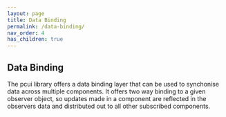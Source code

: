 ```yaml
---
layout: page
title: Data Binding
permalink: /data-binding/
nav_order: 4
has_children: true
---
```


## Data Binding

The pcui library offers a data binding layer that can be used to synchonise data across multiple components. It offers two way binding to a given observer object, so updates made in a component are reflected in the observers data and distributed out to all other subscribed components.

